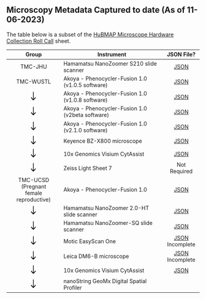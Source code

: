 ## Microscopy Metadata Captured to date (As of 11-06-2023)
The table below is a subset of the [HuBMAP Microscope Hardware Collection Roll Call](https://docs.google.com/spreadsheets/d/1Ju1_mvqTk1B8I8Ot6EKFKZuQbwkJy4NwzVgwoITWWYw/edit?gid=0#gid=0) sheet.

|Group  | Instrument | JSON File? |
| :---: |------------|  :------:  |
| TMC-JHU |Hamamatsu NanoZoomer S210 slide scanner|[JSON](https://drive.google.com/file/d/1rH2biY_14COZDmphW_Iz1kR3NrIjPOZA/view?usp=drive_link)|
|TMC-WUSTL|Akoya - Phenocycler-Fusion 1.0 (v1.0.5 software)|[JSON](https://drive.google.com/file/d/1FcrwZLAgWLyIJ0jd0VtD1ZYLvnpOlkF3/view?usp=share_link)|
|![down arrow](down-arrow1.gif)|Akoya - Phenocycler-Fusion 1.0 (v1.0.8 software)|[JSON](https://drive.google.com/file/d/1yE4yz7cH_-PNkoeQzY6AmjNdmKWHIqeJ/view?usp=share_link)|
|![down arrow](down-arrow1.gif)|Akoya - Phenocycler-Fusion 1.0 (v2beta software)|[JSON](https://drive.google.com/file/d/1Sn0KJzkNP56sWtKNuGI61BpfNh467-HL/view?usp=share_link)|
|![down arrow](down-arrow1.gif)|Akoya - Phenocycler-Fusion 1.0 (v2.1.0 software)|[JSON](https://drive.google.com/file/d/1ZG0FGfX0vHNW-nzsXnVUYKp0-xmChUe4/view?usp=share_link)|
|![down arrow](down-arrow1.gif)|Keyence BZ-X800 microscope|[JSON](https://drive.google.com/file/d/1jZ7LK7CkbVeSTbzrwtuQpL1ZhqJWLBYv/view?usp=drive_link)|
|![down arrow](down-arrow1.gif)|10x Genomics Visium CytAssist|[JSON](https://drive.google.com/file/d/1A5FBLffTfdq9PXyE_5p855mbk7TZU1mz/view?usp=drive_link)|
|![down arrow](down-arrow1.gif)|Zeiss Light Sheet 7|Not Required|
|TMC-UCSD (Pregnant <br />female reproductive)|Akoya - Phenocycler-Fusion 1.0|[JSON](https://drive.google.com/file/d/1vJ3FOVJKwRS1a-IxkYjsWOzuDxUj6SAh/view?usp=drive_link)|
|![down arrow](down-arrow1.gif)|Hamamatsu NanoZoomer 2.0-HT slide scanner|[JSON](https://drive.google.com/file/d/1x0yXKRk1SUxZmB6CkjjQTlNhTNukszpG/view?usp=share_link)|
|![down arrow](down-arrow1.gif)|Hamamatsu NanoZoomer-SQ slide scanner|[JSON](https://drive.google.com/file/d/1Q-F_puhGsxFwa-pRQFYEVtw7bbS8AUG_/view?usp=drive_link)|
|![down arrow](down-arrow1.gif)|Motic EasyScan One|[JSON](https://drive.google.com/file/d/1LvHPD7SktNrA0qEHndHKoozadnv_ehhK/view?usp=drive_link) <br />Incomplete|
|![down arrow](down-arrow1.gif)|Leica DM6-B microscope|[JSON](https://drive.google.com/file/d/11hp8a0mztmimGPG8eZb1N9HkX5uPaXV6/view?usp=drive_link) <br />Incomplete|
|![down arrow](down-arrow1.gif)|10x Genomics Visium CytAssist|[JSON](https://drive.google.com/file/d/15Y5l2CCg0JSWdaZQQpZdHaegByS4DhWZ/view?usp=drive_link)|
|![down arrow](down-arrow1.gif)|nanoString GeoMx Digital Spatial Profiler| |
